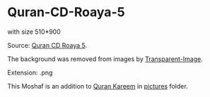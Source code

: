 # Quran-CD-Roaya-5
with size 510*900

Source: [Quran CD Roaya 5](https://archive.org/details/QuranCDRoaya5).

The background was removed from images by [Transparent-Image](https://github.com/mohamedashref371/Transparent-Image).

Extension: .png

This Moshaf is an addition to [Quran Kareem](https://github.com/mohamedashref371/QuranKareem) in [pictures](https://github.com/mohamedashref371/QuranKareem/tree/master/Quran%20Kareem/pictures) folder.
